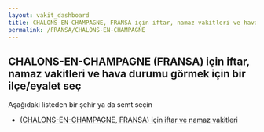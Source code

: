 ```yaml
---
layout: vakit_dashboard
title: CHALONS-EN-CHAMPAGNE, FRANSA için iftar, namaz vakitleri ve hava durumu - ilçe/eyalet seç
permalink: /FRANSA/CHALONS-EN-CHAMPAGNE
---
```


## CHALONS-EN-CHAMPAGNE (FRANSA) için iftar, namaz vakitleri ve hava durumu  görmek için bir ilçe/eyalet seç

Aşağıdaki listeden bir şehir ya da semt seçin

* [ (CHALONS-EN-CHAMPAGNE, FRANSA) için iftar ve namaz vakitleri](/FRANSA/CHALONS-EN-CHAMPAGNE/)

<script type="text/javascript">
  var GLOBAL_COUNTRY = 'FRANSA';
  var GLOBAL_CITY = 'CHALONS-EN-CHAMPAGNE';
  var GLOBAL_STATE = 'CHALONS-EN-CHAMPAGNE';
</script>
